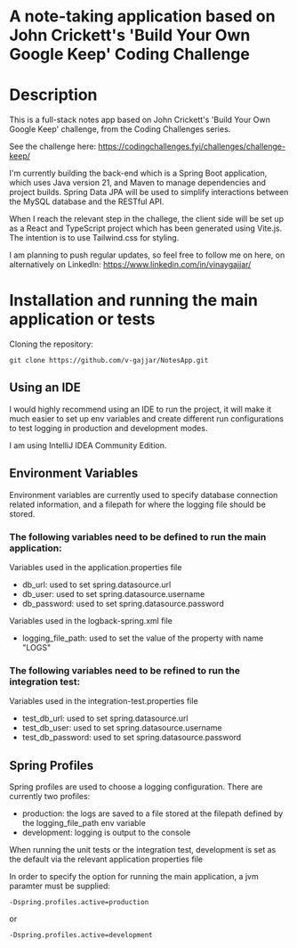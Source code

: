 # A note-taking application based on John Crickett's 'Build Your Own Google Keep' Coding Challenge

# Description
This is a full-stack notes app based on John Crickett's 'Build Your Own Google Keep' challenge, from the Coding Challenges series.

See the challenge here: https://codingchallenges.fyi/challenges/challenge-keep/

I'm currently building the back-end which is a Spring Boot application, which uses Java version 21, and Maven to manage dependencies and project builds. Spring Data JPA will be used to simplify interactions between the MySQL database and the RESTful API.

When I reach the relevant step in the challege, the client side will be set up as a React and TypeScript project which has been generated using Vite.js. The intention is to use Tailwind.css for styling. 

I am planning to push regular updates, so feel free to follow me on here, on alternatively on LinkedIn: https://www.linkedin.com/in/vinaygajjar/

# Installation and running the main application or tests

Cloning the repository: 
```
git clone https://github.com/v-gajjar/NotesApp.git
```

## Using an IDE
I would highly recommend using an IDE to run the project, it will make it much easier to set up env variables and create different run configurations to test logging in production and development modes. 

I am using IntelliJ IDEA Community Edition.


## Environment Variables
Environment variables are currently used to specify database connection related information, and a filepath for where the logging file should be stored. 

### The following variables need to be defined to run the main application:

Variables used in the application.properties file

- db_url: used to set spring.datasource.url
- db_user: used to set spring.datasource.username
- db_password: used to set spring.datasource.password

Variables used in the logback-spring.xml file

- logging_file_path: used to set the value of the property with name "LOGS"

### The following variables need to be refined to run the integration test: 

Variables used in the integration-test.properties file

- test_db_url: used to set spring.datasource.url
- test_db_user: used to set spring.datasource.username
- test_db_password: used to set spring.datasource.password

## Spring Profiles
Spring profiles are used to choose a logging configuration. There are currently two profiles:

- production: the logs are saved to a file stored at the filepath defined by the logging_file_path env variable
- development: logging is output to the console

When running the unit tests or the integration test, development is set as the default via the relevant application properties file

In order to specify the option for running the main application, a jvm paramter must be supplied:
```
-Dspring.profiles.active=production
```
or 
```
-Dspring.profiles.active=development
```







